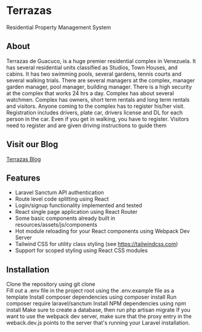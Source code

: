 # Terrazas
Residential Property Management System

## About
Terrazas de Guacuco, is a huge premier residential complex in Venezuela. It has several residential units classified as Studios, Town Houses, and cabins. It has two swimming pools, several gardens, tennis courts and several walking trials. There are several managers at the complex, manager garden manager, pool manager, building manager. There is a high security at the complex that works 24 hrs a day. Complex has about several watchmen. Complex has owners, short term rentals and long term rentals and visitors. Anyone coming to the complex has to register his/her visit. Registration includes drivers, plate car, drivers license and DL for each person in the car. Even if you get in walking, you have to register. Visitors need to register and are given driving instructions to guide them

## Visit our Blog
[Terrazas Blog](http://sxy1729.uta.cloud/)

## Features
* Laravel Sanctum API authentication
* Route level code splitting using React
* Login/signup functionality implemented and tested
* React single page application using React Router
* Some basic components already built in resources/assets/js/components
* Hot module reloading for your React components using Webpack Dev Server
* Tailwind CSS for utility class styling (see https://tailwindcss.com)
* Support for scoped styling using React CSS modules

## Installation
Clone the repository using git clone  
Fill out a .env file in the project root using the .env.example file as a template
Install composer dependencies using composer install
Run  composer require laravel/sanctum
Install NPM dependencies using npm install
Make sure to create a database, then run php artisan migrate
If you want to use the webpack dev server, make sure that the proxy entry in the weback.dev.js points to the server that's running your Laravel installation.
